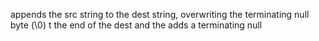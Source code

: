 appends the src string to the dest string, overwriting the terminating null byte (\0) t the end of the dest and the adds a terminating null
